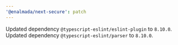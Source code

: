 ```yaml
---
'@enalmada/next-secure': patch
---
```


Updated dependency `@typescript-eslint/eslint-plugin` to `8.10.0`.
Updated dependency `@typescript-eslint/parser` to `8.10.0`.
